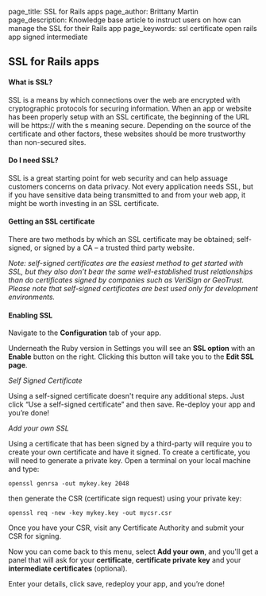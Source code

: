 page_title: SSL for Rails apps
page_author: Brittany Martin
page_description: Knowledge base article to instruct users on how can manage the SSL for their Rails app 
page_keywords: ssl certificate open rails app signed intermediate

## SSL for Rails apps 

#### What is SSL?

SSL is a means by which connections over the web are encrypted with cryptographic protocols for securing information. When an app or website has been properly setup with an SSL certificate, the beginning of the URL will be https:// with the s meaning secure. Depending on the source of the certificate and other factors, these websites should be more trustworthy than non-secured sites. 

#### Do I need SSL?

SSL is a great starting point for web security and can help assuage customers concerns on data privacy. Not every application needs SSL, but if you have sensitive data being transmitted to and from your web app, it might be worth investing in an SSL certificate. 

#### Getting an SSL certificate

There are two methods by which an SSL certificate may be obtained; self-signed, or signed by a CA – a trusted third party website. 

_Note: self-signed certificates are the easiest method to get started with SSL, but they also don’t bear the same well-established trust relationships than do certificates signed by companies such as VeriSign or GeoTrust. Please note that self-signed certificates are best used only for development environments._

#### Enabling SSL 

Navigate to the __Configuration__ tab of your app. 

Underneath the Ruby version in Settings you will see an __SSL option__ with an __Enable__ button on the right. Clicking this button will take you to the __Edit SSL page__.

_Self Signed Certificate_

Using a self-signed certificate doesn't require any additional steps.  Just click “Use a self-signed certificate” and then save. Re-deploy your app and you’re done!

_Add your own SSL_

Using a certificate that has been signed by a third-party will require you to create your own certificate and have it signed.  To create a certificate, you will need to generate a private key. Open a terminal on your local machine and type:

	openssl genrsa -out mykey.key 2048

then generate the CSR (certificate sign request) using your private key:

	openssl req -new -key mykey.key -out mycsr.csr

Once you have your CSR, visit any Certificate Authority and submit your CSR for signing.

Now you can come back to this menu, select __Add your own__, and you'll get a panel that will ask for your __certificate__, __certificate private key__ and your __intermediate certificates__ (optional).

Enter your details, click save, redeploy your app, and you’re done!
